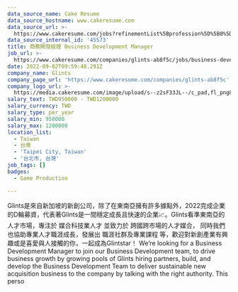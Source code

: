```yaml
---
data_source_name: Cake Resume
data_source_hostname: www.cakeresume.com
data_source_url: >-
  https://www.cakeresume.com/jobs?refinementList%5Bprofession%5D%5B0%5D=game-production&range%5Bsalary_range%5D%5Bmin%5D=1000000
data_source_internal_id: '45573'
title: 商務開發經理 Business Development Manager
job_url: >-
  https://www.cakeresume.com/companies/glints-ab8f5c/jobs/business-development-manager-dcc3a4
date: 2022-09-02T09:59:48.291Z
company_name: Glints
company_page_url: 'https://www.cakeresume.com/companies/glints-ab8f5c'
company_logo_url: >-
  https://media.cakeresume.com/image/upload/s--z2sF33JL--/c_pad,fl_png8,h_200,w_200/v1617166654/m9ijlqtljoax4v3eqqkl.png
salary_text: TWD950000 - TWD1200000
salary_currency: TWD
salary_type: per_year
salary_min: 950000
salary_max: 1200000
location_list:
  - Taiwan
  - 台灣
  - 'Taipei City, Taiwan'
  - '台北市, 台灣'
job_tags: []
badges:
  - Game Production

---
```


Glints是來自新加坡的新創公司，除了在東南亞擁有許多據點外，2022完成企業的D輪募資，代表著Glints是一間穩定成長且快速的企業📈。Glints看準東南亞的人才市場，專注於 媒合科技業人才 並致力於 跨國跨市場的人才媒合， 同時我們也協助專業人才職涯成長，發展出 職涯社群及專業課程 等，歡迎對新創產業有興趣或是喜愛與人接觸的你，一起成為Glintstar！ We’re looking for a Business Development Manager to join our Business Development team, to drive business growth by growing pools of Glints hiring partners, build, and develop the Business Development Team to deliver sustainable new acquisition business to the company by talking with the right authority. This perso